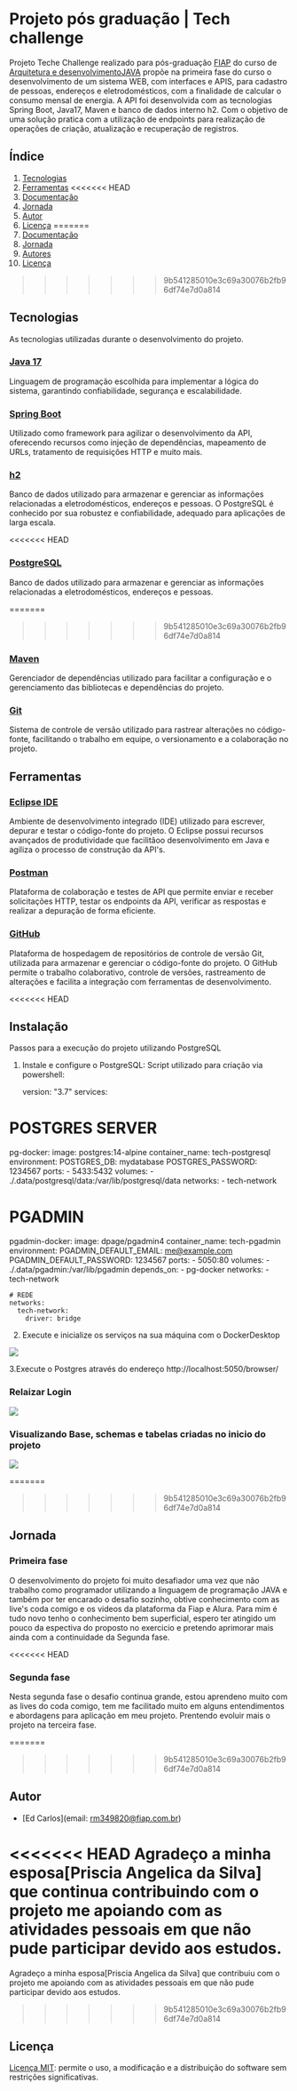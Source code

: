 # Projeto pós graduação | Tech challenge

Projeto Teche Challenge realizado para pós-graduação [FIAP](https://www.fiap.com.br/) do curso de [Arquitetura e desenvolvimentoJAVA](https://postech.fiap.com.br/curso/arquitetura-desenvolvimento-java) propõe na primeira fase do curso o desenvolvimento de um sistema WEB, com interfaces e APIS, para cadastro de pessoas, endereços e eletrodomésticos, com a finalidade de calcular o consumo mensal de energia. A API foi desenvolvida com as tecnologias Spring Boot, Java17, Maven e banco de dados interno h2. Com o objetivo de uma solução pratica com a utilização de endpoints para realização de operações  de criação, atualização e recuperação de registros. 

## Índice

1. [Tecnologias](#tecnologias)
2. [Ferramentas](#ferramentas)
<<<<<<< HEAD
3. [Documentação](/DOCUMENTACAO.md)
4. [Jornada](#jornada)
5. [Autor](#autor)
6. [Licença](#licença)
=======
4. [Documentação](/DOCUMENTACAO.md)
5. [Jornada](#jornada)
6. [Autores](#autores)
7. [Licença](#licença)
>>>>>>> 9b541285010e3c69a30076b2fb96df74e7d0a814

## Tecnologias

As tecnologias utilizadas durante o desenvolvimento do projeto.

### [Java 17](https://docs.oracle.com/en/java/javase/17/docs/api/)
Linguagem de programação escolhida para implementar a lógica do sistema, garantindo confiabilidade, segurança e escalabilidade.

### [Spring Boot](https://docs.spring.io/spring-boot/docs/current/reference/htmlsingle/)
Utilizado como framework para agilizar o desenvolvimento da API, oferecendo recursos como injeção de dependências, mapeamento de URLs, tratamento de requisições HTTP e muito mais.

### [h2](https://www.postgresql.org/docs/)
Banco de dados utilizado para armazenar e gerenciar as informações relacionadas a eletrodomésticos, endereços e pessoas. O PostgreSQL é conhecido por sua robustez e confiabilidade, adequado para aplicações de larga escala.

<<<<<<< HEAD
### [PostgreSQL](https://www.postgresql.org/docs/)
Banco de dados utilizado para armazenar e gerenciar as informações relacionadas a eletrodomésticos, endereços e pessoas.

=======
>>>>>>> 9b541285010e3c69a30076b2fb96df74e7d0a814
### [Maven](https://maven.apache.org/guides/index.html)
Gerenciador de dependências utilizado para facilitar a configuração e o gerenciamento das bibliotecas e dependências do projeto.

### [Git](https://git-scm.com/doc)
Sistema de controle de versão utilizado para rastrear alterações no código-fonte, facilitando o trabalho em equipe, o versionamento e a colaboração no projeto.


## Ferramentas

### [Eclipse IDE](https://eclipseide.org)
Ambiente de desenvolvimento integrado (IDE) utilizado para escrever, depurar e testar o código-fonte do projeto. O Eclipse possui recursos avançados de produtividade que facilitãoo desenvolvimento em Java e agiliza o processo de construção da API's.

### [Postman](https://www.postman.com/)
Plataforma de colaboração e testes de API que permite enviar e receber solicitações HTTP, testar os endpoints da API, verificar as respostas e realizar a depuração de forma eficiente.

### [GitHub](https://github.com/)
Plataforma de hospedagem de repositórios de controle de versão Git, utilizada para armazenar e gerenciar o código-fonte do projeto. O GitHub permite o trabalho colaborativo, controle de versões, rastreamento de alterações e facilita a integração com ferramentas de desenvolvimento.


<<<<<<< HEAD
## Instalação
Passos para a execução do projeto utilizando PostgreSQL

1. Instale e configure o PostgreSQL: 
   Script utilizado para criação via powershell: 

   version: "3.7"
services:

 # POSTGRES SERVER
  pg-docker:
    image: postgres:14-alpine
    container_name: tech-postgresql
    environment:
      POSTGRES_DB: mydatabase
      POSTGRES_PASSWORD: 1234567
    ports:
      - 5433:5432
    volumes:
      - ./.data/postgresql/data:/var/lib/postgresql/data
    networks:
      - tech-network


  # PGADMIN
  pgadmin-docker:
    image: dpage/pgadmin4
    container_name: tech-pgadmin
    environment:
      PGADMIN_DEFAULT_EMAIL: me@example.com
      PGADMIN_DEFAULT_PASSWORD: 1234567
    ports:
      - 5050:80
    volumes:
      - ./.data/pgadmin:/var/lib/pgadmin
    depends_on:
      - pg-docker
    networks:
      - tech-network

    # REDE
    networks:
      tech-network:
        driver: bridge


2. Execute e inicialize os serviços na sua máquina com o DockerDesktop
<img src="/tech-chellenge/img/subindoserviços.PNG">

3.Execute o Postgres através do endereço http://localhost:5050/browser/

### Relaizar Login 
<img src="/tech-chellenge/img/logindocker.PNG">

### Visualizando Base, schemas e tabelas criadas no inicio do projeto
<img src="/tech-chellenge/img/verificatabela.PNG">

=======
>>>>>>> 9b541285010e3c69a30076b2fb96df74e7d0a814
## Jornada

### Primeira fase

O desenvolvimento do projeto foi muito desafiador uma vez que não trabalho como programador utilizando a linguagem de programação JAVA e também por ter encarado o desafio sozinho, obtive conhecimento com as live's coda comigo e os videos da plataforma da Fiap e Alura. 
Para mim é tudo novo tenho o conhecimento bem superficial, espero ter atingido um pouco da espectiva do proposto no exercicio e pretendo aprimorar mais ainda com a continuidade da Segunda fase. 

<<<<<<< HEAD
### Segunda fase

Nesta segunda fase o desafio continua grande, estou aprendeno muito com as lives do coda comigo, tem me facilitado muito em alguns entendimentos e abordagens para aplicação em meu projeto. Prentendo evoluir mais o projeto na terceira fase.  

=======
>>>>>>> 9b541285010e3c69a30076b2fb96df74e7d0a814
## Autor

- [Ed Carlos](email: rm349820@fiap.com.br)

<<<<<<< HEAD
Agradeço a minha esposa[Priscia Angelica da Silva] que continua contribuindo com o projeto me apoiando com as atividades pessoais em que não pude participar devido aos estudos.  
=======
Agradeço a minha esposa[Priscia Angelica da Silva] que contribuiu com o projeto me apoiando com as atividades pessoais em que não pude participar devido aos estudos.  
>>>>>>> 9b541285010e3c69a30076b2fb96df74e7d0a814


## Licença

[Licença MIT](https://opensource.org/license/mit/): permite o uso, a modificação e a distribuição do software sem restrições significativas.
